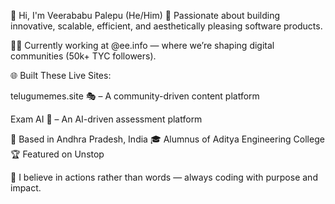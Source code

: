 👋 Hi, I'm Veerababu Palepu (He/Him)
🚀 Passionate about building innovative, scalable, efficient, and aesthetically pleasing software products.

👨‍💻 Currently working at @ee.info — where we’re shaping digital communities (50k+ TYC followers).

🌐 Built These Live Sites:

telugumemes.site 🎭 – A community-driven content platform

Exam AI 🧠 – An AI-driven assessment platform

📍 Based in Andhra Pradesh, India
🎓 Alumnus of Aditya Engineering College
🏆 Featured on Unstop

🧠 I believe in actions rather than words — always coding with purpose and impact.

